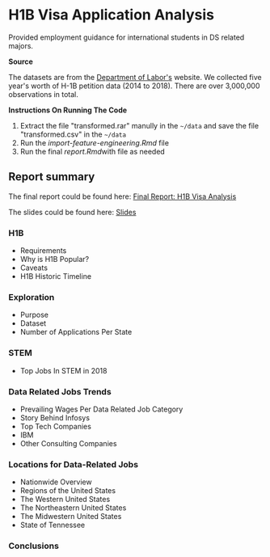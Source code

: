 # H1B Visa Application Analysis

Provided employment guidance for international students in DS related majors.

**Source**

The datasets are from the [Department of Labor's](https://www.foreignlaborcert.doleta.gov/performancedata.cfm#dis) website. We collected five year's worth of H-1B petition data (2014 to 2018). There are over 3,000,000 observations in total.

**Instructions On Running The Code**
1. Extract the file "transformed.rar" manully in the `~/data` and save the file "transformed.csv" in the `~/data `
2. Run the *import-feature-engineering.Rmd* file
3. Run the final *report.Rmd*with  file as needed



## Report summary

The final report could be found here: [Final Report: H1B Visa Analysis](https://github.com/waittim/H1B-visas-analysis/blob/master/deliverables/EDA_Final_Report.pdf)

The slides could be found here: [Slides](https://github.com/waittim/H1B-visas-analysis/blob/master/presentation-doc/)

### H1B

- Requirements
- Why is H1B Popular?
- Caveats
- H1B Historic Timeline

### Exploration

- Purpose
- Dataset
- Number of Applications Per State

### STEM

- Top Jobs In STEM in 2018
### Data Related Jobs Trends

- Prevailing Wages Per Data Related Job Category
- Story Behind Infosys
- Top Tech Companies
- IBM
- Other Consulting Companies
### Locations for Data-Related Jobs

- Nationwide Overview
- Regions of the United States
- The Western United States
- The Northeastern United States
- The Midwestern United States
- State of Tennessee
### Conclusions

